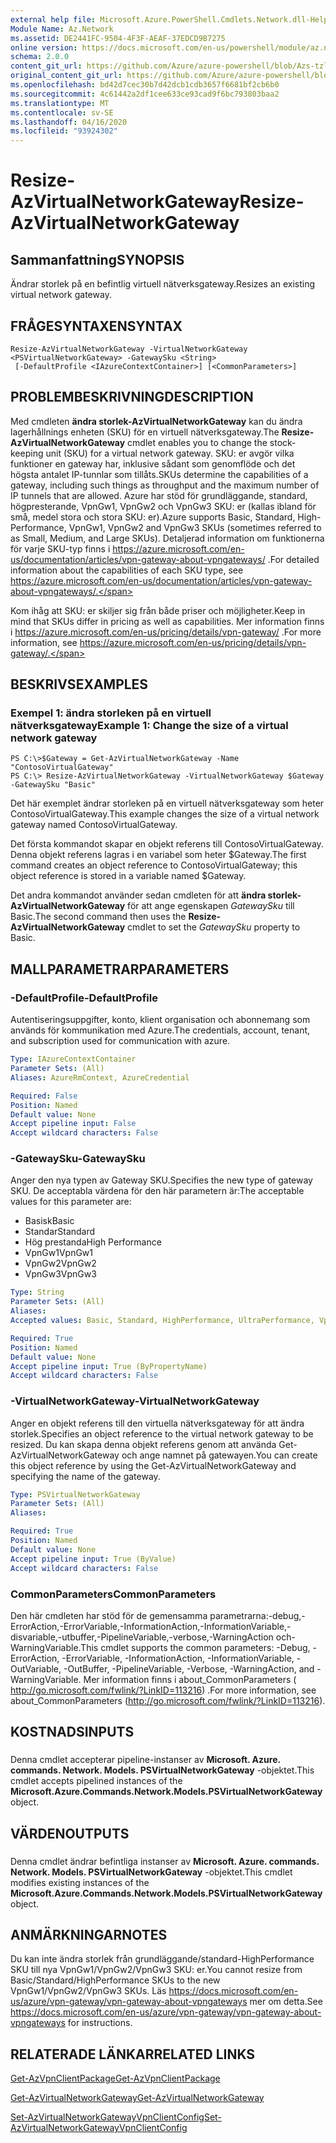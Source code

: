 ```yaml
---
external help file: Microsoft.Azure.PowerShell.Cmdlets.Network.dll-Help.xml
Module Name: Az.Network
ms.assetid: DE2441FC-9504-4F3F-AEAF-37EDCD9B7275
online version: https://docs.microsoft.com/en-us/powershell/module/az.network/resize-azvirtualnetworkgateway
schema: 2.0.0
content_git_url: https://github.com/Azure/azure-powershell/blob/Azs-tzl/src/Network/Network/help/Resize-AzVirtualNetworkGateway.md
original_content_git_url: https://github.com/Azure/azure-powershell/blob/Azs-tzl/src/Network/Network/help/Resize-AzVirtualNetworkGateway.md
ms.openlocfilehash: bd42d7cec30b7d42dcb1cdb3657f6681bf2cb6b0
ms.sourcegitcommit: 4c61442a2df1cee633ce93cad9f6bc793803baa2
ms.translationtype: MT
ms.contentlocale: sv-SE
ms.lasthandoff: 04/16/2020
ms.locfileid: "93924302"
---
```

# <span data-ttu-id="a4b2f-101">Resize-AzVirtualNetworkGateway</span><span class="sxs-lookup"><span data-stu-id="a4b2f-101">Resize-AzVirtualNetworkGateway</span></span>

## <span data-ttu-id="a4b2f-102">Sammanfattning</span><span class="sxs-lookup"><span data-stu-id="a4b2f-102">SYNOPSIS</span></span>
<span data-ttu-id="a4b2f-103">Ändrar storlek på en befintlig virtuell nätverksgateway.</span><span class="sxs-lookup"><span data-stu-id="a4b2f-103">Resizes an existing virtual network gateway.</span></span>

## <span data-ttu-id="a4b2f-104">FRÅGESYNTAXEN</span><span class="sxs-lookup"><span data-stu-id="a4b2f-104">SYNTAX</span></span>

```
Resize-AzVirtualNetworkGateway -VirtualNetworkGateway <PSVirtualNetworkGateway> -GatewaySku <String>
 [-DefaultProfile <IAzureContextContainer>] [<CommonParameters>]
```

## <span data-ttu-id="a4b2f-105">PROBLEMBESKRIVNING</span><span class="sxs-lookup"><span data-stu-id="a4b2f-105">DESCRIPTION</span></span>
<span data-ttu-id="a4b2f-106">Med cmdleten **ändra storlek-AzVirtualNetworkGateway** kan du ändra lagerhållnings enheten (SKU) för en virtuell nätverksgateway.</span><span class="sxs-lookup"><span data-stu-id="a4b2f-106">The **Resize-AzVirtualNetworkGateway** cmdlet enables you to change the stock-keeping unit (SKU) for a virtual network gateway.</span></span>
<span data-ttu-id="a4b2f-107">SKU: er avgör vilka funktioner en gateway har, inklusive sådant som genomflöde och det högsta antalet IP-tunnlar som tillåts.</span><span class="sxs-lookup"><span data-stu-id="a4b2f-107">SKUs determine the capabilities of a gateway, including such things as throughput and the maximum number of IP tunnels that are allowed.</span></span>
<span data-ttu-id="a4b2f-108">Azure har stöd för grundläggande, standard, högpresterande, VpnGw1, VpnGw2 och VpnGw3 SKU: er (kallas ibland för små, medel stora och stora SKU: er).</span><span class="sxs-lookup"><span data-stu-id="a4b2f-108">Azure supports Basic, Standard, High-Performance, VpnGw1, VpnGw2 and VpnGw3 SKUs (sometimes referred to as Small, Medium, and Large SKUs).</span></span>
<span data-ttu-id="a4b2f-109">Detaljerad information om funktionerna för varje SKU-typ finns i https://azure.microsoft.com/en-us/documentation/articles/vpn-gateway-about-vpngateways/ .</span><span class="sxs-lookup"><span data-stu-id="a4b2f-109">For detailed information about the capabilities of each SKU type, see https://azure.microsoft.com/en-us/documentation/articles/vpn-gateway-about-vpngateways/.</span></span>

<span data-ttu-id="a4b2f-110">Kom ihåg att SKU: er skiljer sig från både priser och möjligheter.</span><span class="sxs-lookup"><span data-stu-id="a4b2f-110">Keep in mind that SKUs differ in pricing as well as capabilities.</span></span>
<span data-ttu-id="a4b2f-111">Mer information finns i https://azure.microsoft.com/en-us/pricing/details/vpn-gateway/ .</span><span class="sxs-lookup"><span data-stu-id="a4b2f-111">For more information, see https://azure.microsoft.com/en-us/pricing/details/vpn-gateway/.</span></span>

## <span data-ttu-id="a4b2f-112">BESKRIVS</span><span class="sxs-lookup"><span data-stu-id="a4b2f-112">EXAMPLES</span></span>

### <span data-ttu-id="a4b2f-113">Exempel 1: ändra storleken på en virtuell nätverksgateway</span><span class="sxs-lookup"><span data-stu-id="a4b2f-113">Example 1: Change the size of a virtual network gateway</span></span>
```
PS C:\>$Gateway = Get-AzVirtualNetworkGateway -Name "ContosoVirtualGateway"
PS C:\> Resize-AzVirtualNetworkGateway -VirtualNetworkGateway $Gateway -GatewaySku "Basic"
```

<span data-ttu-id="a4b2f-114">Det här exemplet ändrar storleken på en virtuell nätverksgateway som heter ContosoVirtualGateway.</span><span class="sxs-lookup"><span data-stu-id="a4b2f-114">This example changes the size of a virtual network gateway named ContosoVirtualGateway.</span></span>

<span data-ttu-id="a4b2f-115">Det första kommandot skapar en objekt referens till ContosoVirtualGateway. Denna objekt referens lagras i en variabel som heter $Gateway.</span><span class="sxs-lookup"><span data-stu-id="a4b2f-115">The first command creates an object reference to ContosoVirtualGateway; this object reference is stored in a variable named $Gateway.</span></span>

<span data-ttu-id="a4b2f-116">Det andra kommandot använder sedan cmdleten för att **ändra storlek-AzVirtualNetworkGateway** för att ange egenskapen *GatewaySku* till Basic.</span><span class="sxs-lookup"><span data-stu-id="a4b2f-116">The second command then uses the **Resize-AzVirtualNetworkGateway** cmdlet to set the *GatewaySku* property to Basic.</span></span>

## <span data-ttu-id="a4b2f-117">MALLPARAMETRAR</span><span class="sxs-lookup"><span data-stu-id="a4b2f-117">PARAMETERS</span></span>

### <span data-ttu-id="a4b2f-118">-DefaultProfile</span><span class="sxs-lookup"><span data-stu-id="a4b2f-118">-DefaultProfile</span></span>
<span data-ttu-id="a4b2f-119">Autentiseringsuppgifter, konto, klient organisation och abonnemang som används för kommunikation med Azure.</span><span class="sxs-lookup"><span data-stu-id="a4b2f-119">The credentials, account, tenant, and subscription used for communication with azure.</span></span>

```yaml
Type: IAzureContextContainer
Parameter Sets: (All)
Aliases: AzureRmContext, AzureCredential

Required: False
Position: Named
Default value: None
Accept pipeline input: False
Accept wildcard characters: False
```

### <span data-ttu-id="a4b2f-120">-GatewaySku</span><span class="sxs-lookup"><span data-stu-id="a4b2f-120">-GatewaySku</span></span>
<span data-ttu-id="a4b2f-121">Anger den nya typen av Gateway SKU.</span><span class="sxs-lookup"><span data-stu-id="a4b2f-121">Specifies the new type of gateway SKU.</span></span>
<span data-ttu-id="a4b2f-122">De acceptabla värdena för den här parametern är:</span><span class="sxs-lookup"><span data-stu-id="a4b2f-122">The acceptable values for this parameter are:</span></span>

- <span data-ttu-id="a4b2f-123">Basisk</span><span class="sxs-lookup"><span data-stu-id="a4b2f-123">Basic</span></span>
- <span data-ttu-id="a4b2f-124">Standar</span><span class="sxs-lookup"><span data-stu-id="a4b2f-124">Standard</span></span>
- <span data-ttu-id="a4b2f-125">Hög prestanda</span><span class="sxs-lookup"><span data-stu-id="a4b2f-125">High Performance</span></span>
- <span data-ttu-id="a4b2f-126">VpnGw1</span><span class="sxs-lookup"><span data-stu-id="a4b2f-126">VpnGw1</span></span>
- <span data-ttu-id="a4b2f-127">VpnGw2</span><span class="sxs-lookup"><span data-stu-id="a4b2f-127">VpnGw2</span></span>
- <span data-ttu-id="a4b2f-128">VpnGw3</span><span class="sxs-lookup"><span data-stu-id="a4b2f-128">VpnGw3</span></span>

```yaml
Type: String
Parameter Sets: (All)
Aliases: 
Accepted values: Basic, Standard, HighPerformance, UltraPerformance, VpnGw1, VpnGw2, VpnGw3

Required: True
Position: Named
Default value: None
Accept pipeline input: True (ByPropertyName)
Accept wildcard characters: False
```

### <span data-ttu-id="a4b2f-129">-VirtualNetworkGateway</span><span class="sxs-lookup"><span data-stu-id="a4b2f-129">-VirtualNetworkGateway</span></span>
<span data-ttu-id="a4b2f-130">Anger en objekt referens till den virtuella nätverksgateway för att ändra storlek.</span><span class="sxs-lookup"><span data-stu-id="a4b2f-130">Specifies an object reference to the virtual network gateway to be resized.</span></span>
<span data-ttu-id="a4b2f-131">Du kan skapa denna objekt referens genom att använda Get-AzVirtualNetworkGateway och ange namnet på gatewayen.</span><span class="sxs-lookup"><span data-stu-id="a4b2f-131">You can create this object reference by using the Get-AzVirtualNetworkGateway and specifying the name of the gateway.</span></span>

```yaml
Type: PSVirtualNetworkGateway
Parameter Sets: (All)
Aliases: 

Required: True
Position: Named
Default value: None
Accept pipeline input: True (ByValue)
Accept wildcard characters: False
```

### <span data-ttu-id="a4b2f-132">CommonParameters</span><span class="sxs-lookup"><span data-stu-id="a4b2f-132">CommonParameters</span></span>
<span data-ttu-id="a4b2f-133">Den här cmdleten har stöd för de gemensamma parametrarna:-debug,-ErrorAction,-ErrorVariable,-InformationAction,-InformationVariable,-disvariable,-utbuffer,-PipelineVariable,-verbose,-WarningAction och-WarningVariable.</span><span class="sxs-lookup"><span data-stu-id="a4b2f-133">This cmdlet supports the common parameters: -Debug, -ErrorAction, -ErrorVariable, -InformationAction, -InformationVariable, -OutVariable, -OutBuffer, -PipelineVariable, -Verbose, -WarningAction, and -WarningVariable.</span></span> <span data-ttu-id="a4b2f-134">Mer information finns i about_CommonParameters ( http://go.microsoft.com/fwlink/?LinkID=113216) .</span><span class="sxs-lookup"><span data-stu-id="a4b2f-134">For more information, see about_CommonParameters (http://go.microsoft.com/fwlink/?LinkID=113216).</span></span>

## <span data-ttu-id="a4b2f-135">KOSTNADS</span><span class="sxs-lookup"><span data-stu-id="a4b2f-135">INPUTS</span></span>

###  
<span data-ttu-id="a4b2f-136">Denna cmdlet accepterar pipeline-instanser av **Microsoft. Azure. commands. Network. Models. PSVirtualNetworkGateway** -objektet.</span><span class="sxs-lookup"><span data-stu-id="a4b2f-136">This cmdlet accepts pipelined instances of the **Microsoft.Azure.Commands.Network.Models.PSVirtualNetworkGateway** object.</span></span>

## <span data-ttu-id="a4b2f-137">VÄRDEN</span><span class="sxs-lookup"><span data-stu-id="a4b2f-137">OUTPUTS</span></span>

###  
<span data-ttu-id="a4b2f-138">Denna cmdlet ändrar befintliga instanser av **Microsoft. Azure. commands. Network. Models. PSVirtualNetworkGateway** -objektet.</span><span class="sxs-lookup"><span data-stu-id="a4b2f-138">This cmdlet modifies existing instances of the **Microsoft.Azure.Commands.Network.Models.PSVirtualNetworkGateway** object.</span></span>

## <span data-ttu-id="a4b2f-139">ANMÄRKNINGAR</span><span class="sxs-lookup"><span data-stu-id="a4b2f-139">NOTES</span></span>
<span data-ttu-id="a4b2f-140">Du kan inte ändra storlek från grundläggande/standard-HighPerformance SKU till nya VpnGw1/VpnGw2/VpnGw3 SKU: er.</span><span class="sxs-lookup"><span data-stu-id="a4b2f-140">You cannot resize from Basic/Standard/HighPerformance SKUs to the new VpnGw1/VpnGw2/VpnGw3 SKUs.</span></span> <span data-ttu-id="a4b2f-141">Läs https://docs.microsoft.com/en-us/azure/vpn-gateway/vpn-gateway-about-vpngateways mer om detta.</span><span class="sxs-lookup"><span data-stu-id="a4b2f-141">See https://docs.microsoft.com/en-us/azure/vpn-gateway/vpn-gateway-about-vpngateways for instructions.</span></span>

## <span data-ttu-id="a4b2f-142">RELATERADE LÄNKAR</span><span class="sxs-lookup"><span data-stu-id="a4b2f-142">RELATED LINKS</span></span>

[<span data-ttu-id="a4b2f-143">Get-AzVpnClientPackage</span><span class="sxs-lookup"><span data-stu-id="a4b2f-143">Get-AzVpnClientPackage</span></span>](./Get-AzVpnClientPackage.md)

[<span data-ttu-id="a4b2f-144">Get-AzVirtualNetworkGateway</span><span class="sxs-lookup"><span data-stu-id="a4b2f-144">Get-AzVirtualNetworkGateway</span></span>](./Get-AzVirtualNetworkGateway.md)

[<span data-ttu-id="a4b2f-145">Set-AzVirtualNetworkGatewayVpnClientConfig</span><span class="sxs-lookup"><span data-stu-id="a4b2f-145">Set-AzVirtualNetworkGatewayVpnClientConfig</span></span>](./Set-AzVirtualNetworkGatewayVpnClientConfig.md)


